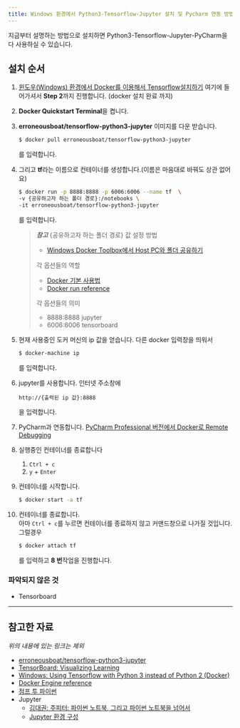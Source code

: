 ```yaml
---
title: Windows 환경에서 Python3-Tensorflow-Jupyter 설치 및 Pycharm 연동 방법
---
```


지금부터 설명하는 방법으로 설치하면  Python3-Tensorflow-Jupyter-PyCharm을 다 사용하실 수 있습니다.

## 설치 순서

1. [윈도우(Windows) 환경에서 Docker를 이용해서 Tensorflow설치하기](http://solarisailab.com/archives/384) 여기에 들어가셔서 **Step 2**까지 진행합니다. (docker 설치 완료 까지)

2. **Docker Quickstart Terminal**을 켭니다.

3. **erroneousboat/tensorflow-python3-jupyter** 이미지를 다운 받습니다.

    ```bash
    $ docker pull erroneousboat/tensorflow-python3-jupyter
    ```

    를 입력합니다. 

4. 그리고  **tf**라는 이름으로 컨테이너를 생성합니다.(이름은 마음대로 바꿔도 상관 없어요)

    ```bash
    $ docker run -p 8888:8888 -p 6006:6006 --name tf  \
    -v {공유하고자 하는 폴더 경로}:/notebooks \
    -it erroneousboat/tensorflow-python3-jupyter
    ```

    를 입력합니다.

    > _**참고**_
    > {공유하고자 하는 폴더 경로} 값 설정 방법
    >
    > * [Windows Docker Toolbox에서 Host PC와 폴더 공유하기](http://bryan7.tistory.com/797)
    >
    > 각 옵션들의 역할
    >
    > * [Docker 기본 사용법](http://pyrasis.com/Docker/Docker-HOWTO#docker)
    > * [Docker run reference](https://docs.docker.com/engine/reference/run/)
    >
    > 각 옵션들의 의미
    >
    > * 8888:8888 
    >     jupyter
    > * 6006:6006
    >    tensorboard

5. 현재 사용중인 도커 머신의 ip 값을 얻습니다.
   다른 docker 입력창을 띄워서 

    ```bash
    $ docker-machine ip
    ```

    를 입력합니다.

6. jupyter를 사용합니다.
   인터넷 주소창에 

    ```
    http://{출력된 ip 값}:8888
    ```

    을 입력합니다. 

7. PyCharm과 연동합니다.
  [PyCharm Professional 버전에서 Docker로 Remote Debugging](http://bryan7.tistory.com/864)

8. 실행중인 컨테이너를 종료합니다
    1. `Ctrl + c`
    2. `y` + `Enter`

9. 컨테이너를 시작합니다.

    ```bash
    $ docker start -a tf
    ```

10. 컨테이너를 종료합니다.  
    아마  `Ctrl + c`를 누르면 컨테이너를 종료하지 않고 커맨드창으로 나가질 것입니다.
    그럴경우 

    ```bash
    $ docker attach tf
    ```

    를 입력하고  **8 번**작업을 진행합니다. 

### 파악되지 않은 것

* Tensorboard

---
## 참고한 자료

_위의 내용에 있는 링크는 제외_

* [erroneousboat/tensorflow-python3-jupyter](https://hub.docker.com/r/erroneousboat/tensorflow-python3-jupyter/)
* [TensorBoard: Visualizing Learning](http://dsmoon.tistory.com/entry/TensorBoard-Visualizing-Learning)
* [Windows: Using Tensorflow with Python 3 instead of Python 2 (Docker)](http://stackoverflow.com/questions/38411049/windows-using-tensorflow-with-python-3-instead-of-python-2-docker)
* [Docker Engine reference](https://docs.docker.com/engine/reference)
* [점프 투 파이썬](https://wikidocs.net/book/1)
* Jupyter
    * [김대권: 주피터: 파이썬 노트북, 그리고 파이썬 노트북을 넘어서](https://www.youtube.com/watch?v=VbbXUKigVfs&index=8&list=LLpuUPGyyxFEsKAAFfaLKJKA)
    * [Jupyter 환경 구성](http://haanjack.github.io/jupyter/ipython/2016/03/08/jupyter.html)
